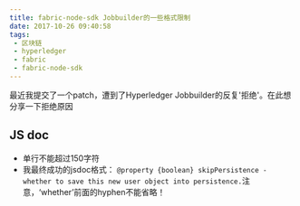 ```yaml
---
title: fabric-node-sdk Jobbuilder的一些格式限制
date: 2017-10-26 09:40:58
tags:
 - 区块链
 - hyperledger
 - fabric
 - fabric-node-sdk
---
```


最近我提交了一个patch，遭到了Hyperledger Jobbuilder的反复'拒绝'。在此想分享一下拒绝原因

<!--more-->
JS doc
-------------------
 * 单行不能超过150字符
 * 我最终成功的jsdoc格式： `@property {boolean} skipPersistence - whether to save this new user object into persistence.`注意，‘whether’前面的hyphen不能省略！